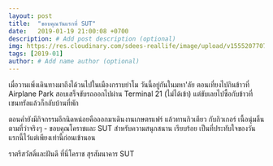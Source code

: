 ```yaml
---
layout: post
title:  "ขอบคุณวันแรกที่ SUT"
date:   2019-01-19 21:00:08 +0700
description: # Add post description (optional)
img: https://res.cloudinary.com/sdees-reallife/image/upload/v1555207707/Screenshot_from_2019-04-14_09-06-54.png # Add image post (optional)
tags: [2019-01]
author: # Add name author (optional)
---
```

เมื่อวานเพิ่งเดินทางมาถึงได้วนไปในเมืองกราบย่าโม วันนี้อยู่กันในมหา'ลัย ตอนเที่ยงไปกินข้าวที่ Airplane Park สอบเสร็จขับรถออกไปผ่าน Terminal 21 (ไม่ได้เข้า) แต่ขับเลยไปซื้อกับข้าวที่เซนทรัลแล้วก็กลับบ้านที่พัก

ตอนค่ำยังมีกิจกรรมอีกนิดหน่อยคือออกมาเดินงานเกษตรแฟร์ แล้วทานกิวเตียว กับกิวเกอร์ เนื้อนุ่มลิ้นตามที่ว่าจริงๆ - ขอบคุณโคราชและ SUT สำหรับความสนุกสนาน เรียบร้อย เป็นที่ประทับใจของวันแรกนี้ไว้แต่เพียงเท่านี้ก่อนเข้านอน

ราตรีสวัสดิ์และฝันดี ที่นี่โคราช สุรสัมนาคาร SUT
